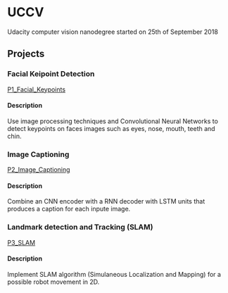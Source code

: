 # UCCV
Udacity computer vision nanodegree started on 25th of September 2018

## Projects

### Facial Keipoint Detection

[P1_Facial_Keypoints](https://github.com/vnegreanu/UCCV/tree/master/01_Facial_Keypoints)

#### Description

Use image processing techniques and Convolutional Neural Networks to detect keypoints on faces images
such as eyes, nose, mouth, teeth and chin.

### Image Captioning

[P2_Image_Captioning](https://github.com/vnegreanu/UCCV/tree/master/02_Image_Captioning)

#### Description

Combine an CNN encoder with a RNN decoder with LSTM units that produces a caption for each inpute image.

### Landmark detection and Tracking (SLAM)

[P3_SLAM](https://github.com/vnegreanu/UCCV/tree/master/03_SLAM)

#### Description

Implement SLAM algorithm (Simulaneous Localization and Mapping) for a possible robot movement in 2D.
